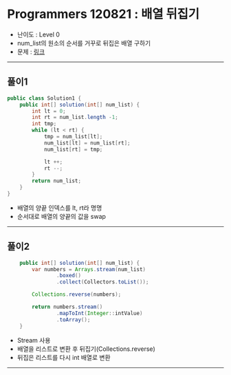 # Programmers 120821 : 배열 뒤집기
- 난이도 : Level 0
- num_list의 원소의 순서를 거꾸로 뒤집은 배열 구하기
- 문제 : [링크](https://school.programmers.co.kr/learn/courses/30/lessons/120821)

---

## 풀이1
```java
public class Solution1 {
    public int[] solution(int[] num_list) {
        int lt = 0;
        int rt = num_list.length -1;
        int tmp;
        while (lt < rt) {
            tmp = num_list[lt];
            num_list[lt] = num_list[rt];
            num_list[rt] = tmp;

            lt ++;
            rt --;
        }
        return num_list;
    }
}
```
- 배열의 양끝 인덱스를 lt, rt라 명명
- 순서대로 배열의 양끝의 값을 swap

---

## 풀이2
```java
    public int[] solution(int[] num_list) {
        var numbers = Arrays.stream(num_list)
                .boxed()
                .collect(Collectors.toList());

        Collections.reverse(numbers);

        return numbers.stream()
                .mapToInt(Integer::intValue)
                .toArray();
    }
```
- Stream 사용
- 배열을 리스트로 변환 후 뒤집기(Collections.reverse)
- 뒤집은 리스트를 다시 int 배열로 변환

---
